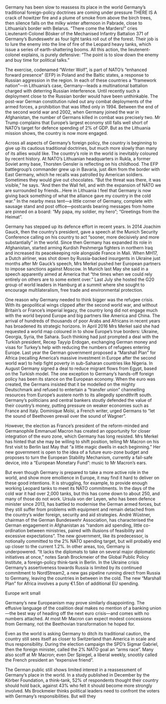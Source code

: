 Germany has been slow to reassess its place in the world
Germany’s traditional foreign-policy doctrines are coming under pressure
THERE IS A crack of howitzer fire and a plume of smoke from above the birch trees, then silence falls on the milky winter afternoon in Pabrade, close to Lithuania’s border with Belarus. “There come the Marders!” cries Lieutenant-Colonel Bösker of the Mechanised Infantry Battalion 371 of Germany’s Bundeswehr as four light tanks roll out of the forest. Their job is to lure the enemy into the line of fire of the Leopard heavy tanks, which issue a series of earth-shattering booms. All this action, the lieutenent-colonel explains, is purely defensive: “The point is to slow down the enemy and buy time for political talks.”

The exercise, codenamed “Winter Wolf”, is part of NATO’s “enhanced forward presence” (EFP) in Poland and the Baltic states, a response to Russian aggression in the region. In each of these countries a “framework nation”—in Lithuania’s case, Germany—leads a multinational battalion charged with deterring Russian interference. Until recently such a deployment close to the Russian border would have been unthinkable. The post-war German constitution ruled out any combat deployments of the armed forces, a prohibition that was lifted only in 1994. Between the end of the second world war and 2002, when Germany joined the war in Afghanistan, the number of Germans killed in combat was precisely two. Mr Trump complains that Europe’s largest economy still falls well short of NATO’s target for defence spending of 2% of GDP. But as the Lithuania mission shows, the country is now more engaged.

Across all aspects of Germany’s foreign policy, the country is beginning to give up its cautious traditional doctrines, but much more slowly than many of its allies would like. The country’s role in the world is inevitably coloured by recent history. At NATO’s Lithuanian headquarters in Rukla, a former Soviet army base, Thorsten Gensler is reflecting on his childhood. The EFP battlegroup’s commander grew up in Bavaria, just 4km from the border with East Germany, which he recalls was patrolled by American soldiers. Sometimes they would give out chocolates. “But the threat was there, it was visible,” he says. “And then the Wall fell, and with the expansion of NATO we are surrounded by friends…Here in Lithuania I feel that Germany is now giving back something of what the alliance gave my country in the cold war.” In the nearby mess tent—a little corner of Germany, complete with sausage stand and post office—postcards bearing messages from home are pinned on a board: “My papa, my soldier, my hero”; “Greetings from the Heimat”.

Germany has stepped up its defence effort in recent years. In 2014 Joachim Gauck, then the country’s president, gave a speech at the Munich Security Conference calling on his country to act “sooner, more decisively and more substantially” in the world. Since then Germany has expanded its role in Afghanistan, started arming Kurdish Peshmerga fighters in northern Iraq and increased its peacekeeping role alongside France in Mali. When MH17, a Dutch airliner, was shot down by Russia-backed insurgents in Ukraine just months after Mr Gauck’s speech, Mrs Merkel pushed her European partners to impose sanctions against Moscow. In Munich last May she said in a speech apparently aimed at America that “the times when we could rely entirely on others are to some extent over.” Last July she hosted the G20 group of world leaders in Hamburg at a summit where she sought to encourage multilateralism, free trade and environmental protection.

One reason why Germany needed to think bigger was the refugee crisis. With its geopolitical wings clipped after the second world war, and without Britain’s or France’s imperial legacy, the country long did not engage much with the world beyond Europe and big partners like America and China. The arrival of hundreds of thousands of poor Arabs and Africans in recent years has broadened its strategic horizons. In April 2016 Mrs Merkel said she had requested a world map coloured in to show Europe’s true borders: Ukraine, Georgia, Syria, the Sahara. Such thinking had just prompted a deal with the Turkish president, Recep Tayyip Erdogan, exchanging German money and visas for Turkey’s help with reducing the numbers of refugees entering Europe. Last year the German government proposed a “Marshall Plan” for Africa (recalling America’s massive investment in Europe after the second world war) to help fight poverty in sub-Saharan countries like Nigeria. In August Germany signed a deal to reduce migrant flows from Egypt, based on the Turkish model.
The one exception to Germany’s hands-off foreign policy has been its stance on the European economy. When the euro was created, the Germans insisted that it be modelled on the mighty Deutschmark and refused to entertain a “transfer union” channelling resources from Europe’s austere north to its allegedly spendthrift south. Germany’s politicians and central bankers stoutly defended the value of their country’s money, putting pressure on weaker economies such as France and Italy. Dominique Moïsi, a French writer, urged Germans to “let the sound of Beethoven prevail over the sound of Wagner”.

However, the election as France’s president of the reform-minded and Germanophile Emmanuel Macron has created an opportunity for closer integration of the euro zone, which Germany has long resisted. Mrs Merkel has hinted that she may be willing to shift position, telling Mr Macron on his first visit to Berlin last May that “a little magic dwells in each beginning.” Her new government is open to the idea of a future euro-zone budget and proposes to turn the European Stability Mechanism, currently a fail-safe device, into a “European Monetary Fund”: music to Mr Macron’s ears.

But even though Germany is prepared to take a more active role in the world, and show more emollience in Europe, it may find it hard to deliver on these good intentions. It is struggling, for example, to provide enough working Leopard tanks to meet its NATO commitments. In the days of the cold war it had over 2,000 tanks, but this has come down to about 250, and many of those do not work. Ursula von der Leyen, who has been defence minister since 2013, has battled to modernise the German armed forces, but they still suffer from problems with equipment and remain detached from the country’s wider foreign, security and aid strategies. André Wüstner, chairman of the German Bundeswehr Association, has characterised the German engagement in Afghanistan as “random aid spending, little co-ordination between ministries, paired with illusions of feasibility and excessive expectations”.
The new government, like its predecessor, is notionally committed to the 2% NATO spending target, but will probably end up closer to the current 1.2%. In other areas, too, Germany is underpowered. “It lacks the diplomats to take on several major diplomatic initiatives at once,” notes Sarah Brockmeier of the Global Public Policy Institute, a foreign-policy think-tank in Berlin. In the Ukraine crisis Germany’s assertiveness towards Russia is limited by its continued commitment to NordStream2, a new gas pipeline running direct from Russia to Germany, leaving the countries in between in the cold. The new “Marshall Plan” for Africa involves a puny €1.5bn of additional EU spending.

Europe writ small

Germany’s new Europeanism may prove similarly disappointing. The effusive language of the coalition deal makes no mention of a banking union—the best way of heading off the next euro crisis—and comes with no numbers attached. At most Mr Macron can expect modest concessions from Germany, not the Beethovian transformation he hoped for.

Even as the world is asking Germany to ditch its traditional caution, the country still sees itself as closer to Switzerland than America in scale and thus responsibility. During the election campaign the SPD’s Sigmar Gabriel, then the foreign minister, called the 2% NATO goal an “arms race”. Many also scoff at Mr Macron; even Der Spiegel, a liberal weekly, snootily called the French president an “expensive friend”.

The German public still shows limited interest in a reassessment of Germany’s place in the world. In a study published in December by the Körber Foundation, a think-tank, 52% of respondents thought their country should hold back, against 43% who felt it should become more strongly involved. Ms Brockmeier thinks political leaders need to confront the voters with Germany’s responsibilities. But will they

